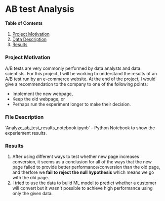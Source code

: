 # AB test Analysis


#### Table of Contents

1. [Project Motivation](#motivation)
2. [Data Description](#data)
3. [Results](#results)

### Project Motivation <a name="motivation"></a>

A/B tests are very commonly performed by data analysts and data scientists. For this project, I will be working to understand the results of an A/B test run by an e-commerce website. At the end of the project, I would give a recommendation to the company to one of the following points:

* Implement the new webpage,
* Keep the old webpage, or
* Perhaps run the experiment longer to make their decision.


### File Description <a name="data"></a>

'Analyze_ab_test_results_notebook.ipynb' - Python Notebook to show the experiement results.

### Results <a name="results"></a>

1. After using different ways to test whether new page increases conversion, it seems as a conclusion for all of the ways that the new page failed to provide better performance/conversion than the old page, and therfore we **fail to reject the null hypothesis** which means we go with the old page.
2. I tried to use the data to build ML model to predict whether a customer will convert but it wasn't possible to achieve high performance using only the given data.

